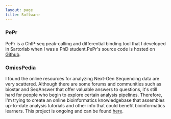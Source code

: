 ```yaml
---
layout: page 
title: Software 
---
```


### PePr 
PePr is a ChIP-seq peak-calling and differential binding tool that I developed in Sartorlab when I was a PhD student.PePr's source code is hosted on [Github](https://github.com/shawnzhangyx/PePr). 

### OmicsPedia
I found the online resources for analyzing Next-Gen Sequencing data are very scattered. Although there are some forums and communities such as biostar and SeqAnswer that offer valuable answers to questions, it's still hard for people who begin to explore certain analysis pipelines. Therefore, I'm trying to create an online bioinformatics knowledgebase that assembles up-to-date analysis tutorials and other info that could benefit bioinformatics learners. This project is ongoing and can be found <a href="https://renlab.sdsc.edu/omics">here</a>.
